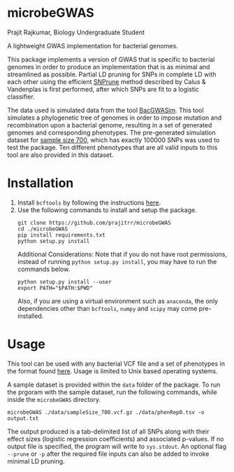 # microbeGWAS
Prajit Rajkumar, Biology Undergraduate Student

A lightweight GWAS implementation for bacterial genomes.

This package implements a version of GWAS that is specific to bacterial genomes in order to produce an implementation that is as minimal and streamlined as possible. Partial LD pruning for SNPs in complete LD with each other using the efficient [SNPrune](https://gsejournal.biomedcentral.com/articles/10.1186/s12711-018-0404-z) method described by Calus & Vandenplas is first performed, after which SNPs are fit to a logistic classifier. 

The data used is simulated data from the tool [BacGWASim](https://www.microbiologyresearch.org/content/journal/mgen/10.1099/mgen.0.000337). This tool simulates a phylogenetic tree of genomes in order to impose mutation and recombination upon a bacterial genome, resulting in a set of generated genomes and corresponding phenotypes. The pre-generated simulation dataset for [sample size 700](https://figshare.com/articles/bacterial_GWAS_benchmark_simulations_Sample_size_700/9956426), which has exactly 100000 SNPs was used to test the package. Ten different phenotypes that are all valid inputs to this tool are also provided in this dataset.

# Installation 
1. Install `bcftools` by following the instructions [here](https://www.htslib.org/download/).
2. Use the following commands to install and setup the package.
   ```
   git clone https://github.com/prajitrr/microbeGWAS
   cd ./microbeGWAS
   pip install requirements.txt
   python setup.py install
   ```
   Additional Considerations: Note that if you do not have root permissions, instead of running `python setup.py install`, you may have to run the commands below.
   ```
   python setup.py install --user
   export PATH="$PATH:$PWD"
   ```
   Also, if you are using a virtual environment such as `anaconda`, the only dependencies other than `bcftools`, `numpy` and `scipy` may come pre-installed.

# Usage
This tool can be used with any bacterial VCF file and a set of phenotypes in the format found [here](https://figshare.com/articles/bacterial_GWAS_benchmark_simulations_Sample_size_700/9956426). Usage is limited to Unix based operating systems.

A sample dataset is provided within the `data` folder of the package. To run the prgoram with the sample dataset, run the following commands, while inside the `microbeGWAS` directory.
```
microbeGWAS ./data/sampleSize_700.vcf.gz ./data/phenRep0.tsv -o output.txt
```
The output produced is a tab-delimited list of all SNPs along with their effect sizes (logistic regression coefficients) and associated p-values. 
If no output file is specified, the program will write to `sys.stdout`.
An optional flag `--prune` or `-p` after the required file inputs can also be added to invoke minimal LD pruning.
